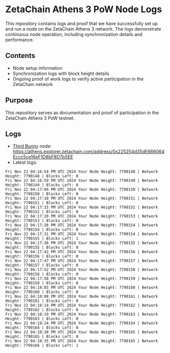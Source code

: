 # ZetaChain Athens 3 PoW Node Logs
This repository contains logs and proof that we have successfully set up and run a node on the ZetaChain Athens 3 network. The logs demonstrate continuous node operation, including synchronization details and performance.

## Contents
- Node setup information
- Synchronization logs with block height details
- Ongoing proof of work logs to verify active participation in the ZetaChain network

## Purpose
This repository serves as documentation and proof of participation in the ZetaChain Athens 3 PoW testnet.

## Logs

- [Third Bunny](https://thirdbunny.xyz/) node: https://athens.explorer.zetachain.com/address/0x225254d35dE666064Eccc5ce16eF1D8bF8D7b5EE
- Latest logs:
```
Fri Nov 22 04:16:54 PM UTC 2024 Your Node Height: 7790148 | Network Height: 7790148 | Blocks Left: 0
Fri Nov 22 04:16:59 PM UTC 2024 Your Node Height: 7790149 | Network Height: 7790149 | Blocks Left: 0
Fri Nov 22 04:17:04 PM UTC 2024 Your Node Height: 7790150 | Network Height: 7790150 | Blocks Left: 0
Fri Nov 22 04:17:10 PM UTC 2024 Your Node Height: 7790151 | Network Height: 7790151 | Blocks Left: 0
Fri Nov 22 04:17:15 PM UTC 2024 Your Node Height: 7790152 | Network Height: 7790152 | Blocks Left: 0
Fri Nov 22 04:17:20 PM UTC 2024 Your Node Height: 7790153 | Network Height: 7790153 | Blocks Left: 0
Fri Nov 22 04:17:26 PM UTC 2024 Your Node Height: 7790154 | Network Height: 7790154 | Blocks Left: 0
Fri Nov 22 04:17:31 PM UTC 2024 Your Node Height: 7790154 | Network Height: 7790155 | Blocks Left: 1
Fri Nov 22 04:17:36 PM UTC 2024 Your Node Height: 7790155 | Network Height: 7790155 | Blocks Left: 0
Fri Nov 22 04:17:42 PM UTC 2024 Your Node Height: 7790156 | Network Height: 7790156 | Blocks Left: 0
Fri Nov 22 04:17:47 PM UTC 2024 Your Node Height: 7790157 | Network Height: 7790157 | Blocks Left: 0
Fri Nov 22 04:17:52 PM UTC 2024 Your Node Height: 7790158 | Network Height: 7790158 | Blocks Left: 0
Fri Nov 22 04:17:58 PM UTC 2024 Your Node Height: 7790159 | Network Height: 7790159 | Blocks Left: 0
Fri Nov 22 04:18:03 PM UTC 2024 Your Node Height: 7790160 | Network Height: 7790160 | Blocks Left: 0
Fri Nov 22 04:18:08 PM UTC 2024 Your Node Height: 7790161 | Network Height: 7790161 | Blocks Left: 0
Fri Nov 22 04:18:14 PM UTC 2024 Your Node Height: 7790162 | Network Height: 7790162 | Blocks Left: 0
Fri Nov 22 04:18:19 PM UTC 2024 Your Node Height: 7790163 | Network Height: 7790163 | Blocks Left: 0
Fri Nov 22 04:18:24 PM UTC 2024 Your Node Height: 7790164 | Network Height: 7790164 | Blocks Left: 0
Fri Nov 22 04:18:30 PM UTC 2024 Your Node Height: 7790165 | Network Height: 7790165 | Blocks Left: 0
Fri Nov 22 04:18:35 PM UTC 2024 Your Node Height: 7790165 | Network Height: 7790166 | Blocks Left: 1
```
